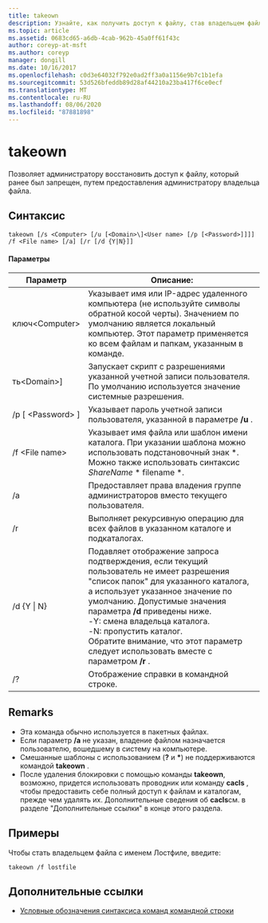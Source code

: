 ```yaml
---
title: takeown
description: Узнайте, как получить доступ к файлу, став владельцем файла.
ms.topic: article
ms.assetid: 0683cd65-a6db-4cab-962b-45a0ff61f43c
author: coreyp-at-msft
ms.author: coreyp
manager: dongill
ms.date: 10/16/2017
ms.openlocfilehash: c0d3e64032f792e0ad2ff3a0a1156e9b7c1b1efa
ms.sourcegitcommit: 53d526bfeddb89d28af44210a23ba417f6ce0ecf
ms.translationtype: MT
ms.contentlocale: ru-RU
ms.lasthandoff: 08/06/2020
ms.locfileid: "87881898"
---
```

# <a name="takeown"></a>takeown

Позволяет администратору восстановить доступ к файлу, который ранее был запрещен, путем предоставления администратору владельца файла.



## <a name="syntax"></a>Синтаксис

```
takeown [/s <Computer> [/u [<Domain>\]<User name> [/p [<Password>]]]] /f <File name> [/a] [/r [/d {Y|N}]]
```

#### <a name="parameters"></a>Параметры

|Параметр|Описание:|
|---------|-----------|
|ключ\<Computer>|Указывает имя или IP-адрес удаленного компьютера (не используйте символы обратной косой черты). Значением по умолчанию является локальный компьютер. Этот параметр применяется ко всем файлам и папкам, указанным в команде.|
|ть\<Domain>\]<User name>|Запускает скрипт с разрешениями указанной учетной записи пользователя. По умолчанию используется значение системные разрешения.|
|/p [ \<Password> ]|Указывает пароль учетной записи пользователя, указанной в параметре **/u** .|
|/f \<File name>|Указывает имя файла или шаблон имени каталога. При указании шаблона можно использовать подстановочный знак *. Можно также использовать синтаксис *ShareName* \* filename *.|
|/a|Предоставляет права владения группе администраторов вместо текущего пользователя.|
|/r|Выполняет рекурсивную операцию для всех файлов в указанном каталоге и подкаталогах.|
|/d {Y \| N}|Подавляет отображение запроса подтверждения, если текущий пользователь не имеет разрешения "список папок" для указанного каталога, а использует указанное значение по умолчанию. Допустимые значения параметра **/d** приведены ниже.</br>-Y: смена владельца каталога.</br>-N: пропустить каталог.</br>Обратите внимание, что этот параметр следует использовать вместе с параметром **/r** .|
|/?|Отображение справки в командной строке.|

## <a name="remarks"></a>Remarks

-   Эта команда обычно используется в пакетных файлах.
-   Если параметр **/a** не указан, владение файлом назначается пользователю, вошедшему в систему на компьютере.
-   Смешанные шаблоны с использованием (**?** и **&#42;**) не поддерживаются командой **takeown** .
-   После удаления блокировки с помощью команды **takeown**, возможно, придется использовать проводник или команду **cacls** , чтобы предоставить себе полный доступ к файлам и каталогам, прежде чем удалять их. Дополнительные сведения об **cacls**см. в разделе "Дополнительные ссылки" в конце этого раздела.

## <a name="examples"></a><a name="BKMK_examples"></a>Примеры

Чтобы стать владельцем файла с именем Лостфиле, введите:
```
takeown /f lostfile
```

## <a name="additional-references"></a>Дополнительные ссылки

- [Условные обозначения синтаксиса команд командной строки](command-line-syntax-key.md)